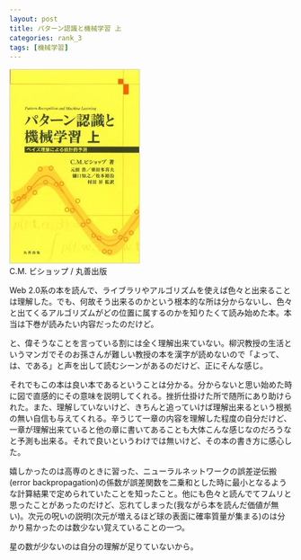 ```yaml
---
layout: post
title: パターン認識と機械学習 上
categories: rank_3
tags: [機械学習]
---
```



<div class="book"><div class="book_image"><a href="http://www.amazon.co.jp/dp/4621061224"><img src="/images/pattern_recognition_and_machine_learning.jpg"></a></div><div class="book_info">C.M. ビショップ / 丸善出版</div><div class="clear"></div></div>

Web 2.0系の本を読んで、ライブラリやアルゴリズムを使えば色々と出来ることは理解した。でも、何故そう出来るのかという根本的な所は分からないし、色々と出てくるアルゴリズムがどの位置に属するのかを知りたくて読み始めた本。本当は下巻が読みたい内容だったのだけど。 

と、偉そうなことを言っている割には全く理解出来ていない。柳沢教授の生活というマンガでそのお孫さんが難しい教授の本を漢字が読めないので「よって、は、である」と声を出して読むシーンがあるのだけど、正にそんな感じ。 

それでもこの本は良い本であるということは分かる。分からないと思い始めた時に図で直感的にその意味を説明してくれる。挫折仕掛けた所で随所にあり助けられた。また、理解していないけど、きちんと追っていけば理解出来るという根拠の無い自信も与えてくれる。辛うじて一章の内容を理解した程度の自分だけど、一章が理解出来ていると他の章に書いてあることも大体こんな感じなのだろうなと予測も出来る。それで良いというわけでは無いけど、その本の書き方に感心した。 

嬉しかったのは高専のときに習った、ニューラルネットワークの誤差逆伝搬(error backpropagation)の係数が誤差関数を二乗和とした時に最小となるような計算結果で定められていたことを知ったこと。他にも色々と読んでてフムリと思ったことがあったのだけど、忘れてしまった(我ながら本を読んだ価値が無い)。次元の呪いの説明(次元が増えるほど球の表面に確率質量が集まる)のは分かり易かったのは数少ない覚えていることの一つ。 

星の数が少ないのは自分の理解が足りていないから。
